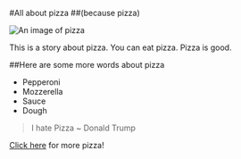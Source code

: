 #All about pizza
##(because pizza)

![An image of pizza](http://lorempixel.com/400/200/)

This is a story about pizza. You can eat pizza. Pizza is good.

##Here are some more words about pizza

* Pepperoni
* Mozzerella
* Sauce
* Dough

>I hate Pizza ~ Donald Trump

[Click here](dominos.com) for more pizza!
